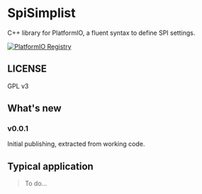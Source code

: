 # SpiSimplist
C++ library for PlatformIO, a fluent syntax to define SPI settings.

[![PlatformIO Registry](https://badges.registry.platformio.org/packages/sporniket/library/SpiSimplist.svg)](https://registry.platformio.org/libraries/sporniket/SpiSimplist)

## LICENSE

GPL v3

## What's new

### v0.0.1

Initial publishing, extracted from working code.


## Typical application

> To do...